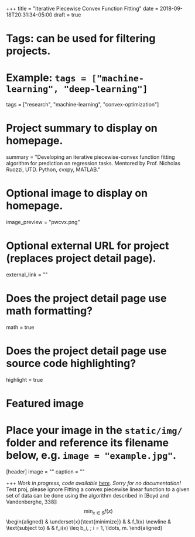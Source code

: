 +++
title = "Iterative Piecewise Convex Function Fitting"
date = 2018-09-18T20:31:34-05:00
draft = true

# Tags: can be used for filtering projects.
# Example: `tags = ["machine-learning", "deep-learning"]`
tags = ["research", "machine-learning", "convex-optimization"]

# Project summary to display on homepage.
summary = "Developing an iterative piecewise-convex function fitting algorithm for prediction on regression tasks. Mentored by Prof. Nicholas Ruozzi, UTD. Python, cvxpy, MATLAB."

# Optional image to display on homepage.
image_preview = "pwcvx.png"

# Optional external URL for project (replaces project detail page).
external_link = ""

# Does the project detail page use math formatting?
math = true

# Does the project detail page use source code highlighting?
highlight = true

# Featured image
# Place your image in the `static/img/` folder and reference its filename below, e.g. `image = "example.jpg"`.
[header]
image = ""
caption = ""

+++
_Work in progress, code available [here](https://github.com/sid-devic/cvx). Sorry for no documentation!_
Test proj, please ignore
Fitting a convex piecewise linear function to a given set of data can be done using the algorithm described in [Boyd and Vandenberghe, 338]:
$$ {\min_{x\in S} f(x)} $$
\begin{aligned}
& \underset{x}{\text{minimize}}
& & f_1(x) \newline
& \text{subject to}
& & f_i(x) \leq b_i, \; i = 1, \ldots, m.
\end{aligned}
